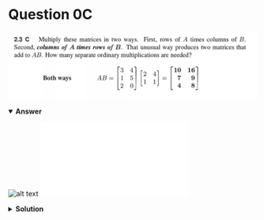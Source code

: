 # Question 0C
![alt text](q0C.png)

<details open>
<summary><b>Answer</b></summary>

![alt text](a0C.svg)
![alt text](a0C.py)
</details>

<details>
<summary><b>Solution</b></summary>

![alt text](s0C.png)
</details>
